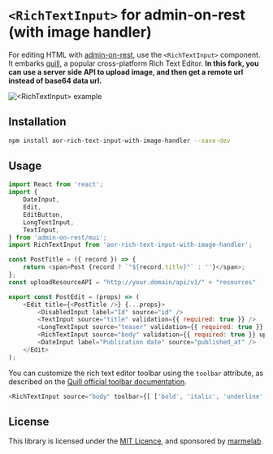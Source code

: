 # `<RichTextInput>` for admin-on-rest (with image handler)

For editing HTML with [admin-on-rest](https://github.com/marmelab/admin-on-rest), use the `<RichTextInput>` component. It embarks [quill](http://quilljs.com/), a popular cross-platform Rich Text Editor.
**In this fork, you can use a server side API to upload image, and then get a remote url instead of base64 data url.**

![`<RichTextInput>` example](http://marmelab.com/admin-on-rest/img/rich-text-input.png)

## Installation

```sh
npm install aor-rich-text-input-with-image-handler --save-dev
```

## Usage

```js
import React from 'react';
import {
    DateInput,
    Edit,
    EditButton,
    LongTextInput,
    TextInput,
} from 'admin-on-rest/mui';
import RichTextInput from 'aor-rich-text-input-with-image-handler';

const PostTitle = ({ record }) => {
    return <span>Post {record ? `"${record.title}"` : ''}</span>;
};
const uploadResourceAPI = "http://your.domain/api/v1/" + "resources"

export const PostEdit = (props) => (
    <Edit title={<PostTitle />} {...props}>
        <DisabledInput label="Id" source="id" />
        <TextInput source="title" validation={{ required: true }} />
        <LongTextInput source="teaser" validation={{ required: true }} />
        <RichTextInput source="body" validation={{ required: true }} uploadAPI={uploadResourceAPI} />
        <DateInput label="Publication date" source="published_at" />
    </Edit>
);
```

You can customize the rich text editor toolbar using the `toolbar` attribute, as described on the [Quill official toolbar documentation](https://quilljs.com/docs/modules/toolbar/).

```js
<RichTextInput source="body" toolbar={[ ['bold', 'italic', 'underline', 'link'] ]} />
```

## License

This library is licensed under the [MIT Licence](LICENSE), and sponsored by [marmelab](http://marmelab.com).

